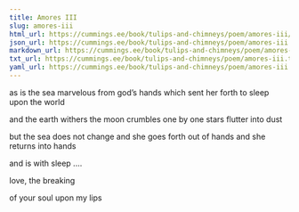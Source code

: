 ```yaml
---
title: Amores III
slug: amores-iii
html_url: https://cummings.ee/book/tulips-and-chimneys/poem/amores-iii/
json_url: https://cummings.ee/book/tulips-and-chimneys/poem/amores-iii.json
markdown_url: https://cummings.ee/book/tulips-and-chimneys/poem/amores-iii.md
txt_url: https://cummings.ee/book/tulips-and-chimneys/poem/amores-iii.txt
yaml_url: https://cummings.ee/book/tulips-and-chimneys/poem/amores-iii.yaml
---
```


as is the sea marvelous
from god’s
hands which sent her forth
to sleep upon the world

and the earth withers
the moon crumbles
one by one
stars flutter into dust

but the sea
does not change
and she goes forth out of hands and
she returns into hands

and is with sleep ....

love,
the breaking

of your
soul
upon
my lips
